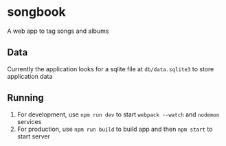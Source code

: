 # songbook

A web app to tag songs and albums

## Data

Currently the application looks for a sqlite file at `db/data.sqlite3` to
store application data

 ## Running

  1. For development, use  `npm run dev` to start `webpack --watch` and 
  `nodemon` services
  2. For production, use `npm run build` to build app and then 
  `npm start` to start server
